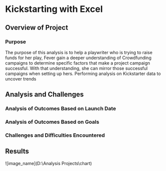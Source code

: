 # Kickstarting with Excel
## Overview of Project
### Purpose
The purpose of this analysis is to help a playwriter who is trying to raise funds for her play, Fever gain a deeper understanding of Crowdfunding campaigns to determine specific factors that make a project campaign successful.  With that understanding, she can mirror those successful campaigns when setting up hers.
Performing analysis on Kickstarter data to uncover trends
## Analysis and Challenges
### Analysis of Outcomes Based on Launch Date
### Analysis of Outcomes Based on Goals
### Challenges and Difficulties Encountered
## Results

![image_name](D:\Analysis Projects\chart)
